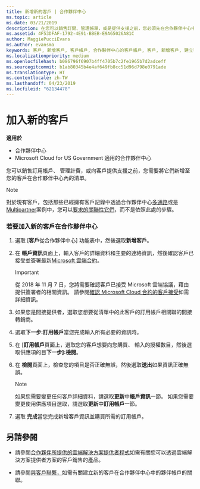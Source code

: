```yaml
---
title: 新增新的客戶 | 合作夥伴中心
ms.topic: article
ms.date: 03/21/2019
description: 在您可以銷售訂閱、管理帳單，或是提供支援之前，您必須先在合作夥伴中心中建立客戶的記錄。
ms.assetid: 4F53DFAF-1792-4E91-BBEB-E9A65026A81C
author: MaggiePucciEvans
ms.author: evansma
keywords: 客戶, 新增客戶, 客戶帳戶, 合作夥伴中心的客戶帳戶, 客戶, 新增客戶, 建立客戶帳戶
ms.localizationpriority: medium
ms.openlocfilehash: b086796f6907b4ff4705b7c2fe1965b7d2adceff
ms.sourcegitcommit: b1ab80345b4e4af649fb8cc51d96d798e0791ade
ms.translationtype: HT
ms.contentlocale: zh-TW
ms.lasthandoff: 04/23/2019
ms.locfileid: "62134478"
---
```

# <a name="add-a-new-customer"></a>加入新的客戶

**適用於**

-  合作夥伴中心
-  Microsoft Cloud for US Government 適用的合作夥伴中心

您可以銷售訂用帳戶、 管理計費，或向客戶提供支援之前，您需要將它們新增至您的客戶在合作夥伴中心內的清單。

>[!NOTE]
>對於現有客戶，包括那些已經擁有客戶記錄中透過合作夥伴中心[多通路](multichannel.md)或是[Multipartner](multipartner.md)案例中，您可以[要求的關聯性它們](request-a-relationship-with-a-customer.md)，而不是依照此處的步驟。

### <a name="to-add-a-new-customer-in-partner-center"></a>若要加入新的客戶在合作夥伴中心

1. 選取 [**客戶**從合作夥伴中心] 功能表中，然後選取**新增客戶**。

2. 在 **帳戶資訊**頁面上，輸入客戶的詳細資料和主要的連絡資訊，然後確認客戶已接受並簽署最新[Microsoft 雲端合約](agreements.md)。

    >[!IMPORTANT]
      > 從 2018 年 11 月 7 日，您將需要確認客戶已接受 Microsoft 雲端協議，藉由提供簽署者的相關資訊。 請參閱[確認 Microsoft Cloud 合約的客戶接受](confirm-consent.md)如需詳細資訊。

3. 如果您是間接提供者，選取您想要從清單中的此客戶的訂用帳戶相關聯的間接轉銷商。

4. 選取**下一步:訂用帳戶**當您完成輸入所有必要的資訊時。

5. 在 [**訂用帳戶**頁面上，選取您的客戶想要向您購買、 輸入的授權數目，然後選取供應項的目**下一步]:檢閱**。

6. 在 **檢閱**頁面上，檢查您的項目是否正確無誤，然後選取**送出**如果資訊正確無誤。

    >[!NOTE]
    >如果您需要變更任何客戶詳細資料，請選取**更新**中**帳戶資訊**一節。 如果您需要變更使用供應項目選取，請選取**更新**中**訂用帳戶**一節。

7. 選取 **完成**當您完成新增客戶資訊並購買所需的訂用帳戶。

## <a name="see-also"></a>另請參閱

- 請參閱[合作夥伴所提供的雲端解決方案提供者程式](csp-offers.md)如需有關您可以透過雲端解決方案提供者方案的客戶銷售的產品。

- 請參閱[與客戶聯繫，](customer-accounts.md)如需有關建立新的客戶在合作夥伴中心中的夥伴帳戶的關聯。
